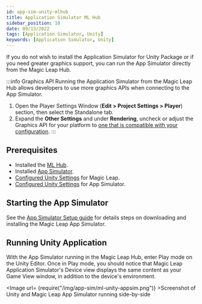 ```yaml
---
id: app-sim-unity-mlhub
title: Application Simulator ML Hub
sidebar_position: 10
date: 09/13/2022
tags: [Application Simulator, Unity]
keywords: [Application Simulator, Unity]
---
```


If you do not wish to install the Application Simulator for Unity Package or if you need greater graphics support, you can run the App Simulator directly from the Magic Leap Hub.

:::info Graphics API
Running the Application Simulator from the Magic Leap Hub allows developers to use more graphics APIs when connecting to the App Simulator.

1. Open the Player Settings Window (**Edit > Project Settings > Player**) section, then select the Standalone tab.
2. Expand the **Other Settings** and under **Rendering**, uncheck or adjust the Graphics API for your platform to [one that is compatible with your configuration](/versioned_docs/version-14-Jun-2023/guides/developer-tools/app-sim/app-sim-graphics-compatibility.md#using-application-simulator-interface-in-ml-hub-along-with-unity).
:::

## Prerequisites

- Installed the [ML Hub](/versioned_docs/version-14-Jun-2023/guides/getting-started/install-the-tools.md).
- Installed [App Simulator](/versioned_docs/version-14-Jun-2023/guides/developer-tools/app-sim/app-sim-setup.md).
- [Configured Unity Settings](/versioned_docs/version-14-Jun-2023/guides/unity/getting-started/configure-unity-settings.md) for Magic Leap.
- [Configured Unity Settings](/versioned_docs/version-14-Jun-2023/guides/unity/app-simulator/configure-unity.md) for App Simulator.

## Starting the App Simulator

See the [App Simulator Setup guide](docs\guides\developer-tools\app-sim\app-sim-setup.md) for details steps on downloading and installing the Magic Leap App Simulator.

## Running Unity Application

With the App Simulator running in the Magic Leap Hub, enter Play mode on the Unity Editor. Once in Play mode, you should notice that Magic Leap Application Simulator's Device view displays the same content as your Game View window, in addition to the device's environment.

<Image url= {require("/img/app-sim/ml-unity-appsim.png")} >Screenshot of Unity and Magic Leap App Simulator running side-by-side</Image>

